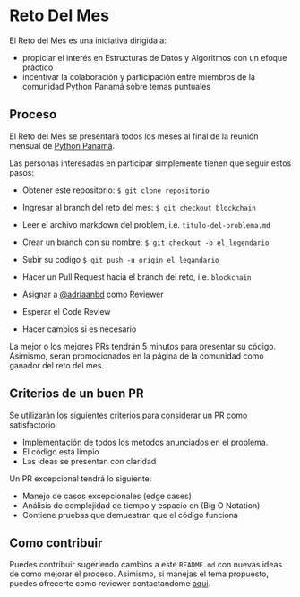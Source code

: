 # Reto Del Mes

El Reto del Mes es una iniciativa dirigida a:

* propiciar el interés en Estructuras de Datos y Algoritmos con un efoque práctico
* incentivar la colaboración y participación entre miembros de la comunidad Python Panamá sobre temas puntuales



## Proceso

El Reto del Mes se presentará todos los meses al final de la reunión mensual de [Python Panamá](https://www.meetup.com/es/Python-Panama/). 

Las personas interesadas en participar simplemente tienen que seguir estos pasos:

* Obtener este repositorio: `$ git clone repositorio`

* Ingresar al branch del reto del mes: `$ git checkout blockchain`

* Leer el archivo markdown del problem, i.e. `titulo-del-problema.md`

* Crear un branch con su nombre: `$ git checkout -b el_legendario`

* Subir su codigo `$ git push -u origin el_legandario`

* Hacer un Pull Request hacia el branch del reto, i.e. `blockchain`

* Asignar a [@adriaanbd](https://github.com/adriaanbd) como Reviewer

* Esperar el Code Review

* Hacer cambios si es necesario

  

La mejor o los mejores PRs tendrán 5 minutos para presentar su código. Asimismo, serán promocionados en la página de la comunidad como ganador del reto del mes.



## Criterios de un buen PR

Se utilizarán los siguientes criterios para considerar un PR como satisfactorio:

* Implementación de todos los métodos anunciados en el problema.
* El código está limpio
* Las ideas se presentan con claridad



Un PR excepcional tendrá lo siguiente:

* Manejo de casos excepcionales (edge cases)
* Análisis de complejidad de tiempo y espacio en (Big O Notation)
* Contiene pruebas que demuestran que el código funciona



## Como contribuir

Puedes contribuir sugeriendo cambios a este `README.md`  con nuevas ideas de como mejorar el proceso. Asimismo, si manejas el tema propuesto, puedes ofrecerte como reviewer contactandome [aqui](mailto:adriaanbd@gmail.com).